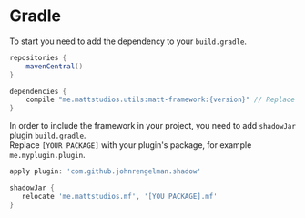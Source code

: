 # Gradle

 To start you need to add the dependency to your `build.gradle`.

```groovy
repositories {
    mavenCentral()
}

dependencies {
    compile "me.mattstudios.utils:matt-framework:{version}" // Replace version here 
}
```

 In order to include the framework in your project, you need to add `shadowJar` plugin `build.gradle`.  
 Replace `[YOUR PACKAGE]` with your plugin's package, for example `me.myplugin.plugin`.

```groovy
apply plugin: 'com.github.johnrengelman.shadow'

shadowJar {
   relocate 'me.mattstudios.mf', '[YOU PACKAGE].mf'
}
```



